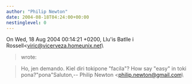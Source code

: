 ```yaml
---
author: "Philip Newton"
date: 2004-08-18T04:24:00+00:00
nestinglevel: 0
---
```

On Wed, 18 Aug 2004 00:14:21 +0200, Llu'is Batlle i Rossell<[viric@vicerveza.homeunix.net](mailto://viric@vicerveza.homeunix.net)\
> wrote:

> Ho, jen demando. Kiel diri tokipone "facila"? How say "easy" in toki pona?"pona"Saluton,--
Philip Newton <[philip.newton@gmail.com](mailto://philip.newton@gmail.com)\
>